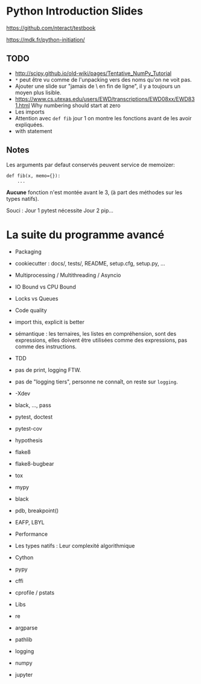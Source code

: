 # Python Introduction Slides

https://github.com/nteract/testbook

https://mdk.fr/python-initiation/


## TODO

- http://scipy.github.io/old-wiki/pages/Tentative_NumPy_Tutorial
- `*` peut être vu comme de l'unpacking vers des noms qu'on ne voit pas.
- Ajouter une slide sur "jamais de \ en fin de ligne", il y a toujours
  un moyen plus lisible.
- https://www.cs.utexas.edu/users/EWD/transcriptions/EWD08xx/EWD831.html Why numbering should start at zero
- Les imports
- Attention avec `def fib` jour 1 on montre les fonctions avant de les
  avoir expliquées.
- with statement


## Notes

Les arguments par defaut conservés peuvent service de memoizer:

    def fib(x, memo={}):
        ...

**Aucune** fonction n'est montée avant le 3, (à part des méthodes sur
les types natifs).

Souci : Jour 1 pytest nécessite Jour 2 pip...


# La suite du programme avancé


- Packaging
 - cookiecutter : docs/, tests/, README, setup.cfg, setup.py, ...

- Multiprocessing / Multithreading / Asyncio
 - IO Bound vs CPU Bound
 - Locks vs Queues

- Code quality
- import this, explicit is better
 - sémantique : les ternaires, les listes en compréhension, sont des
   expressions, elles doivent être utilisées comme des expressions,
   pas comme des instructions.
 - TDD
 - pas de print, logging FTW.
 - pas de "logging tiers", personne ne connaît, on reste sur `logging`.
 - -Xdev
 - black, ..., pass
 - pytest, doctest
 - pytest-cov
 - hypothesis
 - flake8
 - flake8-bugbear
 - tox
 - mypy
 - black
 - pdb, breakpoint()
 - EAFP, LBYL

- Performance
 - Les types natifs : Leur complexité algorithmique
 - Cython
 - pypy
 - cffi
 - cprofile / pstats

- Libs
 - re
 - argparse
 - pathlib
 - logging
 - numpy
 - jupyter
